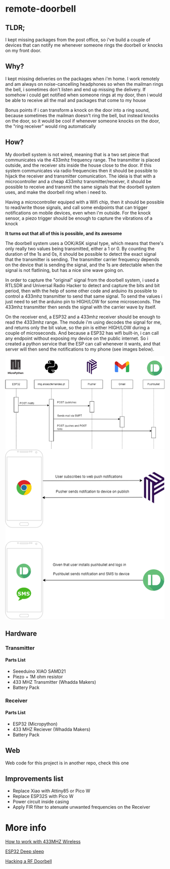 # remote-doorbell

## TLDR;
I kept missing packages from the post office, so i've build a couple of devices that can notify me whenever someone rings the doorbell or knocks on my front door.

## Why?
I kept missing  deliveries on the packages when i'm home. I work remotely and am always on noise-cancelling headphones so when the mailman rings the bell, i sometimes don't listen and end up missing the delivery. If somehow i could get notified when someone rings at my door, then i would be able to receive all the mail and packages that come to my house

Bonus points if i can transform a knock on the door into a ring sound, because sometimes the mailman doesn't ring the bell, but instead knocks on the door, so it would be cool if whenever someone knocks on the door, the "ring receiver" would ring automatically

## How?
My doorbell system is not wired, meaning that is a two set piece that communicates via the 433mhz frequency range. The transmitter is placed outside, and the receiver sits inside the house close to the door. If this system communicates via radio frequencies then it should be possible to hijack the receiver and transmitter comunication. The ideia is that with a microcontroller and a cheap 433mhz transmitter/receiver, it should be possible to receive and transmit the same signals that the doorbell system uses, and make the doorbell ring when i need to. 

Having a microcontroller equiped with a Wifi chip, then it should be possible to read/write those signals, and call some endpoints that can trigger notifications on mobile devices, even when i'm outside. For the knock sensor, a piezo trigger should be enough to capture the vibrations of a knock

**It turns out that all of this is possible, and its awesome** 

The doorbell system uses a OOK/ASK signal type, which means that there's only really two values being transmitted, either a 1 or 0. By counting the duration of the 1s and 0s, it should be possible to detect the exact signal that the transmitter is sending. The transmitter carrier frequency depends on the device that is sending the signal, and the 1s are detectable when the signal is not flatlining, but has a nice sine wave going on.

In order to capture the "original" signal from the doorbell system, i used a RTLSDR and Universal Radio Hacker to detect and capture the bits and bit period, then with the help of some other code and arduino its possible to control a 433mhz transmitter to send that same signal. To send the values i just need to set the arduino pin to HIGH/LOW for some microseconds. The 433mhz transmitter then sends the signal with the carrier wave by itself.

On the receiver end, a ESP32 and a 433mhz receiver should be enough to read the 4333mhz range. The module i'm using decodes the signal for me, and returns only the bit value, so the pin is either HIGH/LOW during a couple of microseconds. And because a ESP32 has wifi built-in, i can call any endpoint without exposing my device on the public internet. So i created a python service that the ESP can call whenever it wants, and that server will then send the notifications to my phone (see images below).

![The San Juan Mountains are beautiful!](/requests.png "San Juan Mountains")
![The San Juan Mountains are beautiful!](/pushes.png "San Juan Mountains")


## Hardware

### Transmitter
#### Parts List
- Seeeduino XIAO SAMD21
- Piezo + 1M ohm resistor
- 433 MHZ Transmitter (Whadda Makers)
- Battery Pack

### Receiver
#### Parts List
- ESP32 (Micropython)
- 433 MHZ Reciever (Whadda Makers)
- Battery Pack

## Web
Web code for this project is in another repo, check this one


## Improvements list
- Replace Xiao with Attiny85 or Pico W
- Replace ESP32S with Pico W
- Power circuit inside casing
- Apply FIR filter to atenuate unwanted frequencies on the Receiver

# More info
[How to work with 433MHZ Wireless](https://lastminuteengineers.com/433mhz-rf-wireless-arduino-tutorial/)

[ESP32 Deep sleep](https://randomnerdtutorials.com/micropython-esp32-deep-sleep-wake-up-sources/)

[Hacking a RF Doorbell](https://samy.pl/dingdong/)
